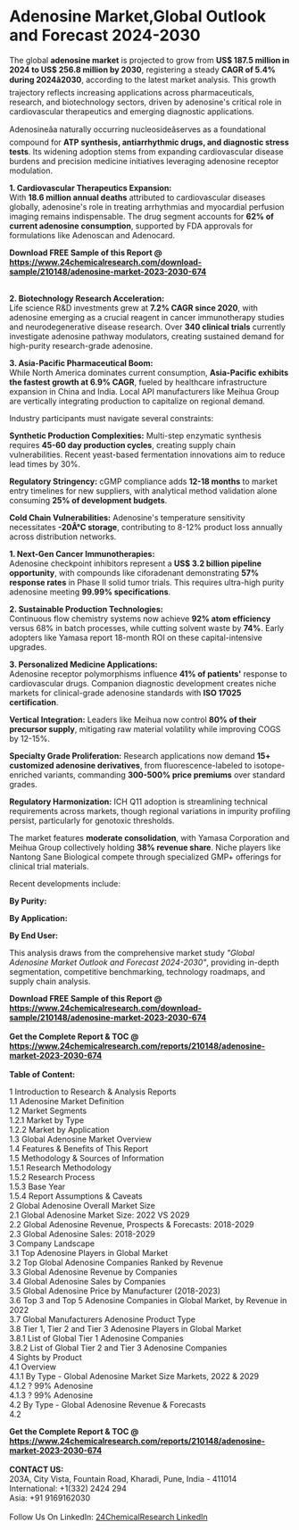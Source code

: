 <h1>Adenosine Market,Global Outlook and Forecast 2024-2030</h1><p>The global <strong>adenosine market</strong> is projected to grow from <strong>US$ 187.5 million in 2024 to US$ 256.8 million by 2030</strong>, registering a steady <strong>CAGR of 5.4% during 2024â2030</strong>, according to the latest market analysis. This growth trajectory reflects increasing applications across pharmaceuticals, research, and biotechnology sectors, driven by adenosine's critical role in cardiovascular therapeutics and emerging diagnostic applications.</p><p>Adenosineâa naturally occurring nucleosideâserves as a foundational compound for <strong>ATP synthesis, antiarrhythmic drugs, and diagnostic stress tests</strong>. Its widening adoption stems from expanding cardiovascular disease burdens and precision medicine initiatives leveraging adenosine receptor modulation.</p><p><strong>1. Cardiovascular Therapeutics Expansion:</strong><br>
With <strong>18.6 million annual deaths</strong> attributed to cardiovascular diseases globally, adenosine's role in treating arrhythmias and myocardial perfusion imaging remains indispensable. The drug segment accounts for <strong>62% of current adenosine consumption</strong>, supported by FDA approvals for formulations like Adenoscan and Adenocard.</p><div><b>Download FREE Sample of this Report @ 
            <a href="https://www.24chemicalresearch.com/download-sample/210148/adenosine-market-2023-2030-674">
            https://www.24chemicalresearch.com/download-sample/210148/adenosine-market-2023-2030-674</a></b></div><br><p><strong>2. Biotechnology Research Acceleration:</strong><br>
Life science R&amp;D investments grew at <strong>7.2% CAGR since 2020</strong>, with adenosine emerging as a crucial reagent in cancer immunotherapy studies and neurodegenerative disease research. Over <strong>340 clinical trials</strong> currently investigate adenosine pathway modulators, creating sustained demand for high-purity research-grade adenosine.</p><p><strong>3. Asia-Pacific Pharmaceutical Boom:</strong><br>
While North America dominates current consumption, <strong>Asia-Pacific exhibits the fastest growth at 6.9% CAGR</strong>, fueled by healthcare infrastructure expansion in China and India. Local API manufacturers like Meihua Group are vertically integrating production to capitalize on regional demand.</p><p>Industry participants must navigate several constraints:</p><p><strong>Synthetic Production Complexities:</strong> Multi-step enzymatic synthesis requires <strong>45-60 day production cycles</strong>, creating supply chain vulnerabilities. Recent yeast-based fermentation innovations aim to reduce lead times by 30%.</p><p><strong>Regulatory Stringency:</strong> cGMP compliance adds <strong>12-18 months</strong> to market entry timelines for new suppliers, with analytical method validation alone consuming <strong>25% of development budgets</strong>.</p><p><strong>Cold Chain Vulnerabilities:</strong> Adenosine's temperature sensitivity necessitates <strong>-20Â°C storage</strong>, contributing to 8-12% product loss annually across distribution networks.</p><p><strong>1. Next-Gen Cancer Immunotherapies:</strong><br>
Adenosine checkpoint inhibitors represent a <strong>US$ 3.2 billion pipeline opportunity</strong>, with compounds like ciforadenant demonstrating <strong>57% response rates</strong> in Phase II solid tumor trials. This requires ultra-high purity adenosine meeting <strong>99.99% specifications</strong>.</p><p><strong>2. Sustainable Production Technologies:</strong><br>
Continuous flow chemistry systems now achieve <strong>92% atom efficiency</strong> versus 68% in batch processes, while cutting solvent waste by <strong>74%</strong>. Early adopters like Yamasa report 18-month ROI on these capital-intensive upgrades.</p><p><strong>3. Personalized Medicine Applications:</strong><br>
Adenosine receptor polymorphisms influence <strong>41% of patients'</strong> response to cardiovascular drugs. Companion diagnostic development creates niche markets for clinical-grade adenosine standards with <strong>ISO 17025 certification</strong>.</p><p><strong>Vertical Integration:</strong> Leaders like Meihua now control <strong>80% of their precursor supply</strong>, mitigating raw material volatility while improving COGS by 12-15%.</p><p><strong>Specialty Grade Proliferation:</strong> Research applications now demand <strong>15+ customized adenosine derivatives</strong>, from fluorescence-labeled to isotope-enriched variants, commanding <strong>300-500% price premiums</strong> over standard grades.</p><p><strong>Regulatory Harmonization:</strong> ICH Q11 adoption is streamlining technical requirements across markets, though regional variations in impurity profiling persist, particularly for genotoxic thresholds.</p><p>The market features <strong>moderate consolidation</strong>, with Yamasa Corporation and Meihua Group collectively holding <strong>38% revenue share</strong>. Niche players like Nantong Sane Biological compete through specialized GMP+ offerings for clinical trial materials.</p><p>Recent developments include:</p><p><strong>By Purity:</strong></p><p><strong>By Application:</strong></p><p><strong>By End User:</strong></p><p>This analysis draws from the comprehensive market study <em>"Global Adenosine Market Outlook and Forecast 2024-2030"</em>, providing in-depth segmentation, competitive benchmarking, technology roadmaps, and supply chain analysis.</p><div><b>Download FREE Sample of this Report @ 
            <a href="https://www.24chemicalresearch.com/download-sample/210148/adenosine-market-2023-2030-674">
            https://www.24chemicalresearch.com/download-sample/210148/adenosine-market-2023-2030-674</a></b></div><br><div><b>Get the Complete Report & TOC @ 
            <a href="https://www.24chemicalresearch.com/reports/210148/adenosine-market-2023-2030-674">
            https://www.24chemicalresearch.com/reports/210148/adenosine-market-2023-2030-674</a></b></div><br>
            <b>Table of Content:</b><p>1 Introduction to Research & Analysis Reports<br />
    1.1 Adenosine Market Definition<br />
    1.2 Market Segments<br />
        1.2.1 Market by Type<br />
        1.2.2 Market by Application<br />
    1.3 Global Adenosine Market Overview<br />
    1.4 Features & Benefits of This Report<br />
    1.5 Methodology & Sources of Information<br />
        1.5.1 Research Methodology<br />
        1.5.2 Research Process<br />
        1.5.3 Base Year<br />
        1.5.4 Report Assumptions & Caveats<br />
2 Global Adenosine Overall Market Size<br />
    2.1 Global Adenosine Market Size: 2022 VS 2029<br />
    2.2 Global Adenosine Revenue, Prospects & Forecasts: 2018-2029<br />
    2.3 Global Adenosine Sales: 2018-2029<br />
3 Company Landscape<br />
    3.1 Top Adenosine Players in Global Market<br />
    3.2 Top Global Adenosine Companies Ranked by Revenue<br />
    3.3 Global Adenosine Revenue by Companies<br />
    3.4 Global Adenosine Sales by Companies<br />
    3.5 Global Adenosine Price by Manufacturer (2018-2023)<br />
    3.6 Top 3 and Top 5 Adenosine Companies in Global Market, by Revenue in 2022<br />
    3.7 Global Manufacturers Adenosine Product Type<br />
    3.8 Tier 1, Tier 2 and Tier 3 Adenosine Players in Global Market<br />
        3.8.1 List of Global Tier 1 Adenosine Companies<br />
        3.8.2 List of Global Tier 2 and Tier 3 Adenosine Companies<br />
4 Sights by Product<br />
    4.1 Overview<br />
        4.1.1 By Type - Global Adenosine Market Size Markets, 2022 & 2029<br />
        4.1.2 ? 99% Adenosine<br />
        4.1.3 ? 99% Adenosine<br />
    4.2 By Type - Global Adenosine Revenue & Forecasts<br />
        4.2</p><div><b>Get the Complete Report & TOC @ 
            <a href="https://www.24chemicalresearch.com/reports/210148/adenosine-market-2023-2030-674">
            https://www.24chemicalresearch.com/reports/210148/adenosine-market-2023-2030-674</a></b></div><br><b>CONTACT US:</b><br>
            203A, City Vista, Fountain Road, Kharadi, Pune, India - 411014<br>
            International: +1(332) 2424 294<br>
            Asia: +91 9169162030 <br><br>
            Follow Us On LinkedIn: <a href="https://www.linkedin.com/company/24chemicalresearch/">24ChemicalResearch LinkedIn</a>